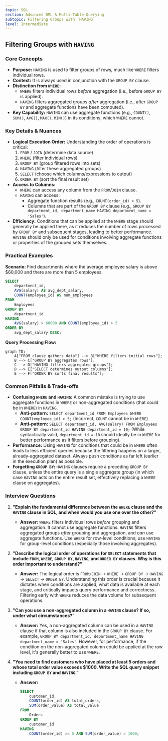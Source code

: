```yaml
---
topic: SQL
section: Advanced DML & Multi-Table Querying
subtopic: Filtering Groups with `HAVING`
level: Intermediate
---
```


## Filtering Groups with `HAVING`
### Core Concepts

*   **Purpose:** `HAVING` is used to filter groups of rows, much like `WHERE` filters individual rows.
*   **Context:** It is always used in conjunction with the `GROUP BY` clause.
*   **Distinction from `WHERE`:**
    *   `WHERE` filters individual rows *before* aggregation (i.e., before `GROUP BY` is applied).
    *   `HAVING` filters aggregated groups *after* aggregation (i.e., after `GROUP BY` and aggregate functions have been computed).
*   **Key Capability:** `HAVING` can use aggregate functions (e.g., `COUNT()`, `SUM()`, `AVG()`, `MAX()`, `MIN()`) in its conditions, which `WHERE` cannot.

### Key Details & Nuances

*   **Logical Execution Order:** Understanding the order of operations is critical:
    1.  `FROM` / `JOIN` (determine data source)
    2.  `WHERE` (filter individual rows)
    3.  `GROUP BY` (group filtered rows into sets)
    4.  `HAVING` (filter these aggregated groups)
    5.  `SELECT` (choose which columns/expressions to output)
    6.  `ORDER BY` (sort the final result set)
*   **Access to Columns:**
    *   `WHERE` can access any column from the `FROM`/`JOIN` clause.
    *   `HAVING` can access:
        *   Aggregate function results (e.g., `COUNT(order_id) > 5`).
        *   Columns that are part of the `GROUP BY` clause (e.g., `GROUP BY department_id, department_name HAVING department_name = 'Sales'`).
*   **Efficiency:** Conditions that can be applied at the `WHERE` stage should generally be applied there, as it reduces the number of rows processed by `GROUP BY` and subsequent stages, leading to better performance. `HAVING` should only be used for conditions involving aggregate functions or properties of the grouped sets themselves.

### Practical Examples

**Scenario:** Find departments where the average employee salary is above $60,000 and there are more than 5 employees.

```sql
SELECT
    department_id,
    AVG(salary) AS avg_dept_salary,
    COUNT(employee_id) AS num_employees
FROM
    Employees
GROUP BY
    department_id
HAVING
    AVG(salary) > 60000 AND COUNT(employee_id) > 5
ORDER BY
    avg_dept_salary DESC;
```

**Query Processing Flow:**

```mermaid
graph TD;
    A["FROM clause gathers data"] --> B["WHERE filters initial rows"];
    B --> C["GROUP BY aggregates rows"];
    C --> D["HAVING filters aggregated groups"];
    D --> E["SELECT determines output columns"];
    E --> F["ORDER BY sorts final results"];
```

### Common Pitfalls & Trade-offs

*   **Confusing `WHERE` and `HAVING`:** A common mistake is trying to use aggregate functions in `WHERE` or non-aggregated conditions (that could be in `WHERE`) in `HAVING`.
    *   **Anti-pattern:** `SELECT department_id FROM Employees WHERE COUNT(employee_id) > 5;` (Incorrect, `COUNT` cannot be in `WHERE`)
    *   **Anti-pattern:** `SELECT department_id, AVG(salary) FROM Employees GROUP BY department_id HAVING department_id = 10;` (While syntactically valid, `department_id = 10` should ideally be in `WHERE` for better performance as it filters before grouping).
*   **Performance:** Using `HAVING` for conditions that could be in `WHERE` often leads to less efficient queries because the filtering happens on a larger, already-aggregated dataset. Always push conditions as far left (earlier in the execution plan) as possible.
*   **Forgetting `GROUP BY`:** `HAVING` clauses require a preceding `GROUP BY` clause, unless the entire query is a single aggregate group (in which case `HAVING` acts on the entire result set, effectively replacing a `WHERE` clause on aggregates).

### Interview Questions

1.  **"Explain the fundamental difference between the `WHERE` clause and the `HAVING` clause in SQL, and when would you use one over the other?"**
    *   **Answer:** `WHERE` filters individual rows *before* grouping and aggregation. It cannot use aggregate functions. `HAVING` filters aggregated groups *after* grouping and aggregation, and *can* use aggregate functions. Use `WHERE` for row-level conditions; use `HAVING` for group-level conditions (especially those involving aggregates).

2.  **"Describe the logical order of operations for `SELECT` statements that include `FROM`, `WHERE`, `GROUP BY`, `HAVING`, and `ORDER BY` clauses. Why is this order important to understand?"**
    *   **Answer:** The logical order is `FROM/JOIN` -> `WHERE` -> `GROUP BY` -> `HAVING` -> `SELECT` -> `ORDER BY`. Understanding this order is crucial because it dictates when conditions are applied, what data is available at each stage, and critically impacts query performance and correctness. Filtering early with `WHERE` reduces the data volume for subsequent operations.

3.  **"Can you use a non-aggregated column in a `HAVING` clause? If so, under what circumstances?"**
    *   **Answer:** Yes, a non-aggregated column can be used in a `HAVING` clause if that column is also included in the `GROUP BY` clause. For example, `GROUP BY department_id, department_name HAVING department_name = 'Sales'`. However, for performance, if the condition on the non-aggregated column could be applied at the row level, it's generally better to use `WHERE`.

4.  **"You need to find customers who have placed at least 5 orders and whose total order value exceeds $1000. Write the SQL query snippet including `GROUP BY` and `HAVING`."**
    *   **Answer:**
        ```sql
        SELECT
            customer_id,
            COUNT(order_id) AS total_orders,
            SUM(order_value) AS total_value
        FROM
            Orders
        GROUP BY
            customer_id
        HAVING
            COUNT(order_id) >= 5 AND SUM(order_value) > 1000;
        ```